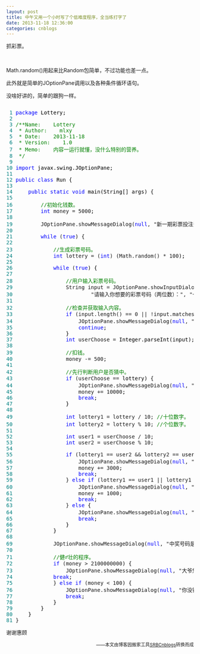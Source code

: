 ```yaml
---
layout: post
title: 中午又用一个小时写了个低难度程序，全当练打字了
date: 2013-11-18 12:36:00
categories: cnblogs
---
```


<p>抓彩票。</p>
<p>&nbsp;</p>
<p>Math.random()用起来比Random包简单，不过功能也差一点。</p>
<p>此外就是简单的JOptionPane调用以及各种条件循环语句。</p>
<p>没啥好讲的，简单的跟狗一样。</p>
<div class="cnblogs_code" onclick="cnblogs_code_show('7f5d913b-d5db-4965-bfdc-23c085715a00')"><img id="code_img_closed_7f5d913b-d5db-4965-bfdc-23c085715a00" class="code_img_closed" src="http://images.cnblogs.com/OutliningIndicators/ContractedBlock.gif" alt="" /><img id="code_img_opened_7f5d913b-d5db-4965-bfdc-23c085715a00" class="code_img_opened" style="display: none;" onclick="cnblogs_code_hide('7f5d913b-d5db-4965-bfdc-23c085715a00',event)" src="http://images.cnblogs.com/OutliningIndicators/ExpandedBlockStart.gif" alt="" />
<div id="cnblogs_code_open_7f5d913b-d5db-4965-bfdc-23c085715a00" class="cnblogs_code_hide">
<pre><span style="color: #008080;"> 1</span> <span style="color: #0000ff;">package</span><span style="color: #000000;"> Lottery;
</span><span style="color: #008080;"> 2</span> 
<span style="color: #008080;"> 3</span> <span style="color: #008000;">/**</span><span style="color: #008000;">Name:    Lottery
</span><span style="color: #008080;"> 4</span> <span style="color: #008000;"> * Author:    mlxy
</span><span style="color: #008080;"> 5</span> <span style="color: #008000;"> * Date:    2013-11-18
</span><span style="color: #008080;"> 6</span> <span style="color: #008000;"> * Version:    1.0
</span><span style="color: #008080;"> 7</span> <span style="color: #008000;"> * Memo:    内容一运行就懂，没什么特别的营养。
</span><span style="color: #008080;"> 8</span>  <span style="color: #008000;">*/</span>
<span style="color: #008080;"> 9</span> 
<span style="color: #008080;">10</span> <span style="color: #0000ff;">import</span><span style="color: #000000;"> javax.swing.JOptionPane;
</span><span style="color: #008080;">11</span> 
<span style="color: #008080;">12</span> <span style="color: #0000ff;">public</span> <span style="color: #0000ff;">class</span><span style="color: #000000;"> Run {
</span><span style="color: #008080;">13</span>     
<span style="color: #008080;">14</span>     <span style="color: #0000ff;">public</span> <span style="color: #0000ff;">static</span> <span style="color: #0000ff;">void</span><span style="color: #000000;"> main(String[] args) {
</span><span style="color: #008080;">15</span>         
<span style="color: #008080;">16</span>         <span style="color: #008000;">//</span><span style="color: #008000;">初始化钱数。</span>
<span style="color: #008080;">17</span>         <span style="color: #0000ff;">int</span> money = 5000<span style="color: #000000;">;
</span><span style="color: #008080;">18</span>         
<span style="color: #008080;">19</span>         JOptionPane.showMessageDialog(<span style="color: #0000ff;">null</span>, "新一期彩票投注开始啦！", "试手气，中卤，不，大奖！"<span style="color: #000000;">, JOptionPane.WARNING_MESSAGE);
</span><span style="color: #008080;">20</span>         
<span style="color: #008080;">21</span>         <span style="color: #0000ff;">while</span> (<span style="color: #0000ff;">true</span><span style="color: #000000;">) {
</span><span style="color: #008080;">22</span>             
<span style="color: #008080;">23</span>             <span style="color: #008000;">//</span><span style="color: #008000;">生成彩票号码。</span>
<span style="color: #008080;">24</span>             <span style="color: #0000ff;">int</span> lottery = (<span style="color: #0000ff;">int</span>) (Math.random() * 100<span style="color: #000000;">); 
</span><span style="color: #008080;">25</span>             
<span style="color: #008080;">26</span>             <span style="color: #0000ff;">while</span> (<span style="color: #0000ff;">true</span><span style="color: #000000;">) {
</span><span style="color: #008080;">27</span>                 
<span style="color: #008080;">28</span>                 <span style="color: #008000;">//</span><span style="color: #008000;">用户输入彩票号码。</span>
<span style="color: #008080;">29</span>                 String input = JOptionPane.showInputDialog(<span style="color: #0000ff;">null</span><span style="color: #000000;">, 
</span><span style="color: #008080;">30</span>                         "请输入你想要的彩票号码（两位数）：", "一注500元"<span style="color: #000000;">, JOptionPane.PLAIN_MESSAGE);
</span><span style="color: #008080;">31</span>                 
<span style="color: #008080;">32</span>                 <span style="color: #008000;">//</span><span style="color: #008000;">检查并获取输入内容。</span>
<span style="color: #008080;">33</span>                 <span style="color: #0000ff;">if</span> (input.length() == 0 || !input.matches("\\d{2}"<span style="color: #000000;">)) {
</span><span style="color: #008080;">34</span>                     JOptionPane.showMessageDialog(<span style="color: #0000ff;">null</span>, "输入错误，请重新输入"<span style="color: #000000;">);
</span><span style="color: #008080;">35</span>                     <span style="color: #0000ff;">continue</span><span style="color: #000000;">;
</span><span style="color: #008080;">36</span> <span style="color: #000000;">                }
</span><span style="color: #008080;">37</span>                 <span style="color: #0000ff;">int</span> userChoose =<span style="color: #000000;"> Integer.parseInt(input);
</span><span style="color: #008080;">38</span>                 
<span style="color: #008080;">39</span>                 <span style="color: #008000;">//</span><span style="color: #008000;">扣钱。</span>
<span style="color: #008080;">40</span>                 money -= 500<span style="color: #000000;">;
</span><span style="color: #008080;">41</span>                 
<span style="color: #008080;">42</span>                 <span style="color: #008000;">//</span><span style="color: #008000;">先行判断用户是否猜中。</span>
<span style="color: #008080;">43</span>                 <span style="color: #0000ff;">if</span> (userChoose ==<span style="color: #000000;"> lottery) {
</span><span style="color: #008080;">44</span>                     JOptionPane.showMessageDialog(<span style="color: #0000ff;">null</span>, "完全命中，奖金10000元！", "特等奖"<span style="color: #000000;">, JOptionPane.WARNING_MESSAGE);
</span><span style="color: #008080;">45</span>                     money += 10000<span style="color: #000000;">;
</span><span style="color: #008080;">46</span>                     <span style="color: #0000ff;">break</span><span style="color: #000000;">;
</span><span style="color: #008080;">47</span> <span style="color: #000000;">                }
</span><span style="color: #008080;">48</span>                     
<span style="color: #008080;">49</span>                 <span style="color: #0000ff;">int</span> lottery1 = lottery / 10; <span style="color: #008000;">//</span><span style="color: #008000;">十位数字。</span>
<span style="color: #008080;">50</span>                 <span style="color: #0000ff;">int</span> lottery2 = lottery % 10; <span style="color: #008000;">//</span><span style="color: #008000;">个位数字。</span>
<span style="color: #008080;">51</span>                 
<span style="color: #008080;">52</span>                 <span style="color: #0000ff;">int</span> user1 = userChoose / 10<span style="color: #000000;">;
</span><span style="color: #008080;">53</span>                 <span style="color: #0000ff;">int</span> user2 = userChoose % 10<span style="color: #000000;">;
</span><span style="color: #008080;">54</span>                 
<span style="color: #008080;">55</span>                 <span style="color: #0000ff;">if</span> (lottery1 == user2 &amp;&amp; lottery2 ==<span style="color: #000000;"> user1) {
</span><span style="color: #008080;">56</span>                     JOptionPane.showMessageDialog(<span style="color: #0000ff;">null</span>, "错位命中，奖金3000元！", "一等奖"<span style="color: #000000;">, JOptionPane.WARNING_MESSAGE);
</span><span style="color: #008080;">57</span>                     money += 3000<span style="color: #000000;">;
</span><span style="color: #008080;">58</span>                     <span style="color: #0000ff;">break</span><span style="color: #000000;">;
</span><span style="color: #008080;">59</span>                 } <span style="color: #0000ff;">else</span> <span style="color: #0000ff;">if</span> (lottery1 == user1 || lottery1 == user2 || lottery2 == user1 || lottery2 ==<span style="color: #000000;"> user2) {
</span><span style="color: #008080;">60</span>                     JOptionPane.showMessageDialog(<span style="color: #0000ff;">null</span>, "命中一个数字，奖金1000元！", "二等奖"<span style="color: #000000;">, JOptionPane.WARNING_MESSAGE);
</span><span style="color: #008080;">61</span>                     money += 1000<span style="color: #000000;">;
</span><span style="color: #008080;">62</span>                     <span style="color: #0000ff;">break</span><span style="color: #000000;">;
</span><span style="color: #008080;">63</span>                 } <span style="color: #0000ff;">else</span><span style="color: #000000;"> {
</span><span style="color: #008080;">64</span>                     JOptionPane.showMessageDialog(<span style="color: #0000ff;">null</span>, "没命中，真遗憾。", "下次再来"<span style="color: #000000;">, JOptionPane.PLAIN_MESSAGE);
</span><span style="color: #008080;">65</span>                     <span style="color: #0000ff;">break</span><span style="color: #000000;">;
</span><span style="color: #008080;">66</span> <span style="color: #000000;">                }
</span><span style="color: #008080;">67</span> <span style="color: #000000;">            }
</span><span style="color: #008080;">68</span>             
<span style="color: #008080;">69</span>             JOptionPane.showMessageDialog(<span style="color: #0000ff;">null</span>, "中奖号码是：" + lottery + "\n你现在还剩" + money + "元。", "号码揭晓"<span style="color: #000000;">, JOptionPane.PLAIN_MESSAGE);
</span><span style="color: #008080;">70</span>             
<span style="color: #008080;">71</span>             <span style="color: #008000;">//</span><span style="color: #008000;">健♂壮的程序。</span>
<span style="color: #008080;">72</span>             <span style="color: #0000ff;">if</span> (money &gt; 2100000000<span style="color: #000000;">) {
</span><span style="color: #008080;">73</span>                 JOptionPane.showMessageDialog(<span style="color: #0000ff;">null</span>, "大爷您怎么搞这么多钱来的小庙容不下您这菩萨您快走吧别玩了。", "挂B死全家"<span style="color: #000000;">, JOptionPane.WARNING_MESSAGE);
</span><span style="color: #008080;">74</span>             <span style="color: #0000ff;">break</span><span style="color: #000000;">;
</span><span style="color: #008080;">75</span>             } <span style="color: #0000ff;">else</span> <span style="color: #0000ff;">if</span> (money &lt; 100<span style="color: #000000;">) {
</span><span style="color: #008080;">76</span>                 JOptionPane.showMessageDialog(<span style="color: #0000ff;">null</span>, "你没钱啦，以后再来吧。", "穷鬼一边去"<span style="color: #000000;">, JOptionPane.WARNING_MESSAGE);
</span><span style="color: #008080;">77</span>                 <span style="color: #0000ff;">break</span><span style="color: #000000;">;
</span><span style="color: #008080;">78</span> <span style="color: #000000;">            }
</span><span style="color: #008080;">79</span> <span style="color: #000000;">        }
</span><span style="color: #008080;">80</span> <span style="color: #000000;">    }
</span><span style="color: #008080;">81</span> }</pre>
</div>
<span class="cnblogs_code_collapse">谢谢惠顾</span></div>

<p align=right><span style="font-size: 12px">——本文由博客园搬家工具<a href="https://github.com/mlxy/SRBCnblogs">SRBCnblogs</a>转换而成</span></p>